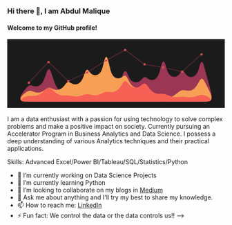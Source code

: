 ### Hi there 👋, I am Abdul Malique
####  Welcome to my GitHub profile! 
![profilr_motion](https://github.com/itsmir24/itsmir24/blob/main/Profile_motion.gif) 

I am a data enthusiast with a passion for using technology to solve complex problems and make a positive impact on society. Currently pursuing an Accelerator Program in Business Analytics and Data Science. I possess a deep understanding of various Analytics techniques and their practical applications.

Skills: Advanced Excel/Power BI/Tableau/SQL/Statistics/Python

- 🔭 I’m currently working on Data Science Projects
- 🌱 I’m currently learning Python
- 👯 I’m looking to collaborate on my blogs in [Medium](https://medium.com/@abdulmalique9)
- 💬 Ask me about anything and I'll try my best to share my knowledge.
- 📫 How to reach me: [LinkedIn](https://www.linkedin.com/in/mir-abdul-malique/)
- ⚡ Fun fact: We control the data or the data controls us!!
-->
